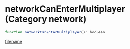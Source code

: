 # networkCanEnterMultiplayer (Category network)

```js
function networkCanEnterMultiplayer(): boolean
```

[filename](networkCanEnterMultiplayer_m.md ':include')